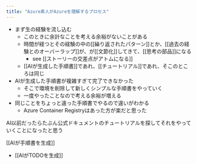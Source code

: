 ```yaml
---
title: "Azure素人がAzureを理解するプロセス"
---
```



- まず生の経験を流し込む
    - このときに余計なことを考える余裕がないことがある
    - 時間が経つとその経験の中の[[繰り返されたパターン]]とか、[[過去の経験とのオーバーラップ]]が、が[[文節化]]してきて、[[思考の部品]]になる
        - see [[ストーリーの交差点がアトムになる]]
    - [[AIが生成した手順書]]であれ、[[チュートリアル]]であれ、そこのところは同じ
- AIが生成した手順書が複雑すぎて完了できなかった
    - そこで環境を削除して新しくシンプルな手順書をやっていく
    - 一度やったことなので考える余裕が増える
- 同じことをちょっと違った手順書でやるので違いがわかる
    - Azure Container Registryはあった方が楽だと思った

AI以前だったらたぶん公式ドキュメントのチュートリアルを探してそれをやっていくことになったと思う


[[AIが手順書を生成]]
- [[AIがTODOを生成]]
